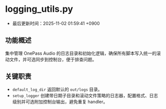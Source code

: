 # logging_utils.py

- 最后更新时间：2025-11-02 01:59:41 +0900

## 功能概述
集中管理 OnePass Audio 的日志目录和初始化逻辑，确保所有脚本写入统一的滚动文件，并可选同步到控制台，便于排查问题。

## 关键职责
- `default_log_dir` 返回默认的 `out/logs` 目录。
- `setup_logger` 创建带日期子目录和滚动文件策略的日志器，配置格式、日志级别并可选附加控制台输出，避免重复 handler。
